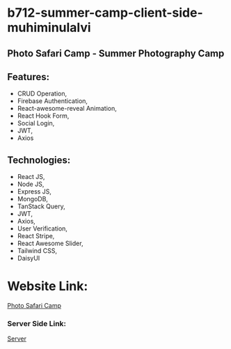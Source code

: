 # b712-summer-camp-client-side-muhiminulalvi

## Photo Safari Camp - Summer Photography Camp

## Features:
- CRUD Operation,
- Firebase Authentication,
- React-awesome-reveal Animation,
- React Hook Form,
- Social Login,
- JWT,
- Axios

## Technologies:
- React JS,
- Node JS,
- Express JS,
- MongoDB,
- TanStack Query,
- JWT,
- Axios,
- User Verification,
- React Stripe,
- React Awesome Slider,
- Tailwind CSS,
- DaisyUI 

# Website Link:
[Photo Safari Camp](https://photo-safari-camp.web.app/)

### Server Side Link:
[Server](https://photo-safari-camp-server.vercel.app/)
